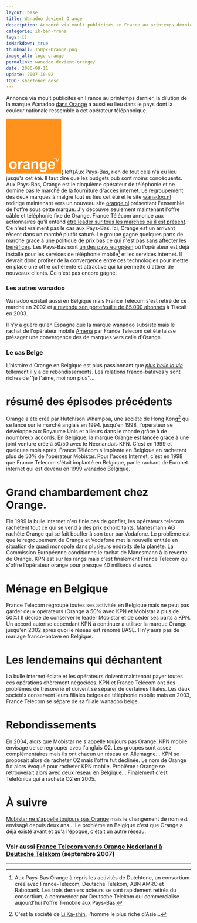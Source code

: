 ```yaml
---
layout: base
title: Wanadoo devient Orange
description: Annoncé via moult publicités en France au printemps dernier, la dilution de la marque Wanadoo dans Orange a aussi eu lieu dans le pays dont la couleur nationa
categorie: ik-ben-frans
tags: []
isMarkdown: true
thumbnail: 150px-Orange.png
image_alt: logo orange
permalink: wanadoo-devient-orange/
date: 2006-09-11
update: 2007-10-02
TODO: shortened desc
---
```


Annoncé via moult publicités en France au printemps dernier, la dilution de la marque Wanadoo [dans Orange](http://super.orange.fr/) a aussi eu lieu dans le pays dont la couleur nationale ressemble à cet opérateur téléphonique.

![logo orange](150px-Orange.png){.left}Aux Pays-Bas, rien de tout cela n'a eu lieu jusqu'à cet été. Il faut dire que les budgets pub sont moins concéquents. Aux Pays-Bas, Orange est le cinquième opérateur de téléphonie et ne domine pas le marché de la fourniture d'accès internet. Le regroupement des deux marques à malgré tout eu lieu cet été et le site [wanadoo.nl](http://www.wanadoo.nl/) redirige maintenant vers un nouveau site [orange.nl](http://www.orange.nl/) présentant l'ensemble de l'offre sous cette marque. J'y découvre seulement maintenant l'offre câble et téléphonie fixe de Orange. France Télécom annonce aux actionnaires qu'il entend [être leader sur tous les marchés où il est présent](http://www.francetelecom.com/fr/groupe/strategie/). Ce n'est vraiment pas le cas aux Pays-Bas. Ici, Orange est un arrivant récent dans un marché plutôt saturé. Le groupe gagne quelques parts de marché grace à une politique de prix bas ce qui n'est pas [sans affecter les bénéfices](http://www.planet.nl/planet/show/id=118880/contentid=736178/sc=eb2dec). Les Pays-Bas sont [un des pays européen](http://www.francetelecom.com/fr/groupe/strategie/strat/next/international/att00037975/europe.gif) où l'opérateur est déjà installé pour les services de téléphonie mobile[^1] et les services internet. Il devrait donc profiter de la convergence entre ces technologies pour mettre en place une offre cohérente et attractive qui lui permette d'attirer de nouveaux clients. Ce n'est pas encore gagné.

### Les autres wanadoo

Wanadoo existait aussi en Belgique mais France Telecom s'est retiré de ce marché en 2002 et [a revendu son portefeuille de 85.000 abonnés](http://www.pcinpact.com/actu/news/Wanadoo_Belgique_cede_a_Tiscali.htm) à Tiscali en 2003.

Il n'y a guère qu'en Espagne que la marque [wanadoo](http://www.wanadoo.es) subsiste mais le rachat de l'opérateur mobile [Amena](http://www.amena.com/amena/index.html) par France Telecom cet été laisse présager une convergence des de marques vers celle d'Orange.

### Le cas Belge

L'histoire d'Orange en Belgique est plus passionnant que *[plus belle la vie](http://plus-belle-la-vie.france3.fr/)* tellement il y a de rebondissements. Les relations franco-bataves y sont riches de ''je t'aime, moi non plus''...

# résumé des épisodes précédents
Orange a été créé par Hutchison Whampoa, une société de Hong Kong[^2] qui se lance sur le marché anglais en 1994. jusqu'en 1998, l'opérateur se développe aux Royaume Unis et ailleurs dans le monde grâce à de noumbreux accords. En Belgique, la marque Orange est lancée grâce à une joint venture crée à 50/50 avec le Néerlandais KPN. C'est en 1999 et quelques mois après, France Télécom s'implante en Belgique en rachetant plus de 50% de l'opérateur Mobistar. Pour l'accès Internet, c'est en 1998 que France Telecom s'était implanté en Belgique, par le rachant de Euronet internet qui est devenu en 1999 wanadoo Belgique.

# Grand chambardement chez Orange.
Fin 1999 la bulle internet n'en finie pas de gonfler, les opérateurs telecom rachètent tout ce qui se vend à des prix exhorbitants. Manesmann AG rachète Orange qui se fait bouffer à son tour par Vodafone. Le problème est que le regroupement de Orange et Vodafone met la nouvelle entitée en situation de quasi monopole dans plusieurs endroits de la planète. La Commission Européenne conditionne le rachat de Manesmann à la revente de Orange. KPN est sur les rangs mais c'est finalement France Telecom qui s'offre l'opérateur orange pour presque 40 milliards d'euros. 

# Ménage en Belgique
France Telecom regroupe toutes ses activités en Belgique mais ne peut pas garder deux opérateurs (Orange à 50% avec KPN et Mobistar à plus de 50%) Il décide de conserver le leader Mobistar et de céder ses parts à KPN. Un accord autorise cependant KPN à continuer à utiliser la marque Orange jusqu'en 2002 après quoi le réseau est renomé BASE. Il n'y aura pas de mariage franco-batave en Belgique.

# Les lendemains qui déchantent
La bulle internet éclate et les opérateurs doivent maintenant payer toutes ces opérations chèrement négociées. KPN et France Télécom ont des problèmes de trésorerie et doivent se séparer de certaines filiales. Les deux sociétés conservent leurs filiales belges de téléphonie mobile mais en 2003, France Telecom se sépare de sa filiale wanadoo belge.

# Rebondissements
En 2004, alors que Mobistar ne s'appelle toujours pas Orange, KPN mobile envisage de se regrouper avec l'anglais O2. Les groupes sont assez complémentaires mais ils ont chacun un réseau en Allemagne... KPN se proposait alors de racheter O2 mais l'offre fut déclinée. Le nom de Orange fut alors évoqué pour racheter KPN mobile. Problème : Orange se retrouverait alors avec deux réseau en Belgique... Finalement c'est Telefónica qui a racheté O2 en 2005.

# À suivre
[Mobistar ne s'appelle toujours pas Orange](http://www.astel.be/Mobistar-se-prepare-a-devenir-Orange_1325) mais le changement de nom est envisagé depuis deux ans... Le problème en Belgique c'est que Orange a déjà existé avant et qu'à l'époque, c'était un autre réseau.

### Voir aussi [France Telecom vends Orange Nederland à Deutsche Telekom](/les-petites-courses-de-l-ete) (septembre 2007)
---
[^1]: Aux Pays-Bas Orange à repris les activités de Dutchtone, un consortium créé avec France-Télécom, Deutsche Telekom, ABN AMRO et Rabobank. Les trois derniers acteurs se sont rapidement retirés du consortium, à commencer par Deutsche Telekom qui commercialise aujourd'hui l'offre T-mobile aux Pays-Bas.
[^2]: C'est la société de [Li Ka-shin](http://www.forbes.com/lists/2006/10/SO0W.html), l'homme le plus riche d'Asie...